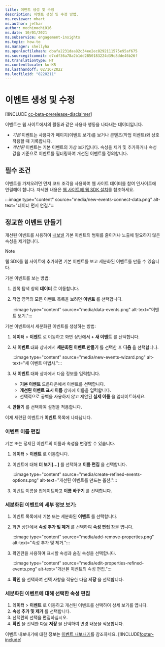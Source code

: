 ```yaml
---
title: 이벤트 생성 및 수정
description: 이벤트 생성 및 수정 방법.
ms.reviewer: mhart
ms.author: jefhar
author: mochimochi016
ms.date: 10/01/2021
ms.subservice: engagement-insights
ms.topic: how-to
ms.manager: shellyha
ms.openlocfilehash: dbafa2231daa82c34ee2ec8292111575e95af675
ms.sourcegitcommit: e7cdf36a78a2b1dd2850183224d39c8dde46b26f
ms.translationtype: HT
ms.contentlocale: ko-KR
ms.lasthandoff: 02/16/2022
ms.locfileid: "8228211"
---
```

# <a name="create-and-modify-events"></a>이벤트 생성 및 수정

[!INCLUDE [cc-beta-prerelease-disclaimer](includes/cc-beta-prerelease-disclaimer.md)]

이벤트는 웹 사이트에서의 활동과 같은 사용자 행동을 나타내는 데이터입니다.

- *기본* 이벤트는 사용자가 페이지(이벤트 보기)를 보거나 콘텐츠(작업 이벤트)와 상호 작용할 때 기록합니다.
- *개선된* 이벤트는 기본 이벤트의 가상 보기입니다. 속성을 제거 및 추가하거나 속성 값을 기준으로 이벤트를 필터링하여 개선된 이벤트를 정의합니다.

## <a name="prerequisites"></a>필수 조건

이벤트를 가져오려면 먼저 코드 조각을 사용하여 웹 사이트 데이터를 참여 인사이트에 연결해야 합니다. 자세한 내용은 [웹 사이트에 웹 SDK 설치](instrument-website.md)를 참조하세요.

 :::image type="content" source="media/new-events-connect-data.png" alt-text="데이터 먼저 연결.":::

## <a name="create-refined-events"></a>정교한 이벤트 만들기

개선된 이벤트를 사용하여 [내보낼](export-events.md) 기본 이벤트의 범위를 줄이거나 노출에 필요하지 않은 속성을 제거합니다.

> [!NOTE]
> 웹 SDK를 웹 사이트에 추가하면 기본 이벤트를 보고 세분화된 이벤트를 만들 수 있습니다. 

기본 이벤트를 보는 방법:

1. 왼쪽 탐색 창의 **데이터** 로 이동합니다.

1. 작업 영역의 모든 이벤트 목록을 보려면 **이벤트** 를 선택합니다.

    :::image type="content" source="media/data-events.png" alt-text="이벤트 보기.":::

기본 이벤트에서 세분화된 이벤트를 생성하는 방법: 

1. **데이터** > **이벤트** 로 이동하고 화면 상단에서 **+ 새 이벤트** 를 선택합니다.

1. **새 이벤트** 대화 상자에서 **세분화된 이벤트 만들기** 를 선택한 후 **다음** 을 선택합니다.
   
     :::image type="content" source="media/new-events-wizard.png" alt-text="새 이벤트 마법사.":::
     
1. **새 이벤트** 대화 상자에서 다음 정보를 입력합니다.

   - **기본 이벤트** 드롭다운에서 이벤트를 선택합니다.
   - **개선된 이벤트 표시 이름** 상자에 이름을 입력합니다.
   - 선택적으로 공백을 사용하지 않고 제안된 **실제 이름** 을 업데이트하세요.

1. **만들기** 를 선택하여 설정을 적용합니다.

이제 세련된 이벤트가 **이벤트** 목록에 나타납니다.

### <a name="edit-event-name"></a>이벤트 이름 편집

기본 또는 정제된 이벤트의 이름과 속성을 변경할 수 있습니다.

1. **데이터** > **이벤트** 로 이동합니다. 

1. 이벤트에 대해 **더 보기[...]** 를 선택하고 **이름 편집** 을 선택합니다.
    
     :::image type="content" source="media/create-refined-events-options.png" alt-text="개선된 이벤트를 만드는 옵션.":::

3. 이벤트 이름을 업데이트하고 **이름 바꾸기** 를 선택합니다.

### <a name="view-the-details-of-a-refined-event"></a>세분화된 이벤트의 세부 정보 보기:

1. 이벤트 목록에서 기본 또는 세분화된 **이벤트** 를 선택합니다. 

1. 화면 상단에서 **속성 추가 및 제거** 를 선택하여 **속성 편집** 창을 엽니다. 

     :::image type="content" source="media/add-remove-properties.png" alt-text="속성 추가 및 제거.":::

1. 확인란을 사용하여 표시할 속성과 숨길 속성을 선택합니다. 

   :::image type="content" source="media/edit-properties-refined-events.png" alt-text="개선된 이벤트의 속성 편집.":::

1. **확인** 을 선택하여 선택 사항을 적용한 다음 **저장** 을 선택합니다.


### <a name="edit-selected-properties-for-a-refined-event"></a>세분화된 이벤트에 대해 선택한 속성 편집

1. **데이터** > **이벤트** 로 이동하고 개선된 이벤트를 선택하여 상세 보기를 엽니다.
1. **속성 추가 및 제거** 를 선택합니다. 
1. 선택란의 선택을 편집하십시오.
1. **확인** 을 선택한 다음 **저장** 을 선택하여 변경 내용을 적용합니다.

이벤트 내보내기에 대한 정보는 [이벤트 내보내기](export-events.md)를 참조하세요.
[!INCLUDE[footer-include](../includes/footer-banner.md)]
